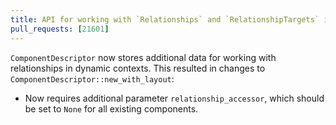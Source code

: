 ```yaml
---
title: API for working with `Relationships` and `RelationshipTargets` in type-erased contexts
pull_requests: [21601]
---
```


`ComponentDescriptor` now stores additional data for working with relationships in dynamic contexts.
This resulted in changes to `ComponentDescriptor::new_with_layout`:

- Now requires additional parameter `relationship_accessor`, which should be set to `None` for all existing components.
